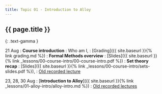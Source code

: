 ```yaml
---
title: Topic 01 - Introduction to Alloy
---
```


## {{ page.title }}
{: .text-gamma }

21 Aug
: **Course introduction**
  : Who am I,
  : [Grading]({{ site.baseurl }}{% link grading.md %})
: **Formal Methods overview**
  : [Slides]({{ site.baseurl }}{% link _lessons/00-course-intro/00-course-intro.pdf %})
: **Set theory recap**
  : [Slides]({{ site.baseurl }}{% link _lessons/00-course-intro/sets-slides.pdf %}),
  : [Old recorded lecture](https://youtu.be/4SWhZBGC-vI)

23, 28, 30 Aug
: [**Introduction to Alloy**]({{ site.baseurl }}{% link _lessons/01-alloy-intro/alloy-intro.md %})
  : [Old recorded lectures](https://www.youtube.com/playlist?list=PLeIbBi3CwMZxRUSUJbwyeerfCptuP19Br)
